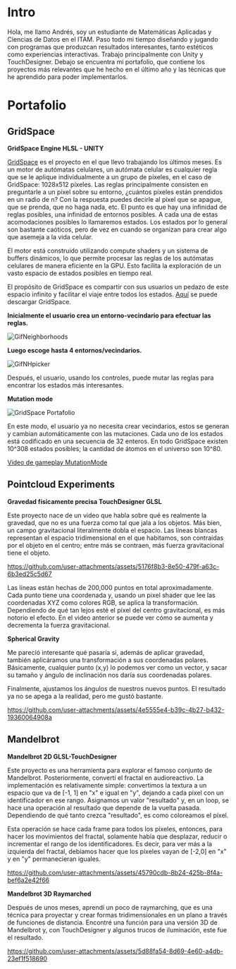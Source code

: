 
# Intro

Hola, me llamo Andrés, soy un estudiante de Matemáticas Aplicadas y Ciencias de Datos en el ITAM. Paso todo mi tiempo diseñando y jugando con programas que produzcan resultados interesantes, tanto estéticos como experiencias interactivas. Trabajo principalmente con Unity y TouchDesigner. Debajo se encuentra mi portafolio, que contiene los proyectos más relevantes que he hecho en el último año y las técnicas que he aprendido para poder implementarlos.

# Portafolio

## GridSpace

**GridSpace Engine HLSL - UNITY**

[GridSpace](https://github.com/andressev/GridSpacee) es el proyecto en el que llevo trabajando los últimos meses. Es un motor de autómatas celulares, un autómata celular es cualquier regla que se le aplique individualmente a un grupo de píxeles, en el caso de GridSpace: 1028x512 píxeles. Las reglas principalmente consisten en preguntarle a un píxel sobre su entorno, ¿cuántos píxeles están prendidos en un radio de n? Con la respuesta puedes decirle al píxel que se apague, que se prenda, que no haga nada, etc. El punto es que hay una infinidad de reglas posibles, una infinidad de entornos posibles. A cada una de estas acomodaciones posibles lo llamaremos estados. Los estados por lo general son bastante caóticos, pero de vez en cuando se organizan para crear algo que asemeja a la vida celular.

El motor está construido utilizando compute shaders y un sistema de buffers dinámicos, lo que permite procesar las reglas de los autómatas celulares de manera eficiente en la GPU. Esto facilita la exploración de un vasto espacio de estados posibles en tiempo real.

El propósito de GridSpace es compartir con sus usuarios un pedazo de este espacio infinito y facilitar el viaje entre todos los estados. [Aquí](https://github.com/andressev/GridSpacee) se puede descargar GridSpace.

**Inicialmente el usuario crea un entorno-vecindario para efectuar las reglas.**

![GifNeighborhoods](https://github.com/user-attachments/assets/50d62360-fe90-4d12-9d1b-b9752f77f903)

**Luego escoge hasta 4 entornos/vecindarios.**

![GifNHpicker](https://github.com/user-attachments/assets/4b6dffc1-a23e-48b7-85d1-b621b58c3c62)

Después, el usuario, usando los controles, puede mutar las reglas para encontrar los estados más interesantes.

**Mutation mode**

![GridSpace Portafolio](https://github.com/user-attachments/assets/15eea6ea-17d4-42ae-805a-d90a68d3d044)

En este modo, el usuario ya no necesita crear vecindarios, estos se generan y cambian automáticamente con las mutaciones. Cada uno de los estados está codificado en una secuencia de 32 enteros. En todo GridSpace existen 10^308 estados posibles; la cantidad de átomos en el universo son 10^80.

[Video de gameplay MutationMode](https://www.youtube.com/watch?v=BqFUAaOdQgY)

## Pointcloud Experiments

**Gravedad físicamente precisa TouchDesigner GLSL**

Este proyecto nace de un video que habla sobre qué es realmente la gravedad, que no es una fuerza como tal que jala a los objetos. Más bien, un campo gravitacional literalmente dobla el espacio. Las líneas blancas representan el espacio tridimensional en el que habitamos, son contraídas por el objeto en el centro; entre más se contraen, más fuerza gravitacional tiene el objeto.

https://github.com/user-attachments/assets/5176f8b3-8e50-479f-a63c-6b3ed25c5d67

Las líneas están hechas de 200,000 puntos en total aproximadamente. Cada punto tiene una coordenada y, usando un pixel shader que lee las coordenadas XYZ como colores RGB, se aplica la transformación. Dependiendo de qué tan lejos esté el píxel del centro gravitacional, es más notorio el efecto. En el video anterior se puede ver cómo se aumenta y decrementa la fuerza gravitacional.

**Spherical Gravity**

Me pareció interesante qué pasaría si, además de aplicar gravedad, también aplicáramos una transformación a sus coordenadas polares. Básicamente, cualquier punto (x,y) lo podemos ver como un vector, y sacar su tamaño y ángulo de inclinación nos daría sus coordenadas polares.

Finalmente, ajustamos los ángulos de nuestros nuevos puntos. El resultado ya no se apega a la realidad, pero me gustó bastante.

https://github.com/user-attachments/assets/4e5555e4-b39c-4b27-b432-19360064908a

## Mandelbrot

**Mandelbrot 2D GLSL-TouchDesigner**

Este proyecto es una herramienta para explorar el famoso conjunto de Mandelbrot. Posteriormente, convertí el fractal en audioreactivo. La implementación es relativamente simple: convertimos la textura a un espacio que va de [-1, 1] en "x" e igual en "y", dejando a cada píxel con un identificador en ese rango. Asignamos un valor "resultado" y, en un loop, se hace una operación al resultado que depende de la vuelta pasada. Dependiendo de qué tanto crezca "resultado", es como coloreamos el píxel.

Esta operación se hace cada frame para todos los píxeles, entonces, para hacer los movimientos del fractal, solamente había que desplazar, reducir o incrementar el rango de los identificadores. Es decir, para ver más a la izquierda del fractal, debíamos hacer que los píxeles vayan de [-2,0] en "x" y en "y" permanecieran iguales.

https://github.com/user-attachments/assets/45790cdb-8b24-425b-8f4a-bef6a2e42f66

**Mandelbrot 3D Raymarched**

Después de unos meses, aprendí un poco de raymarching, que es una técnica para proyectar y crear formas tridimensionales en un plano a través de funciones de distancia. Encontré una función para una versión 3D de Mandelbrot y, con TouchDesigner y algunos trucos de iluminación, este fue el resultado.

https://github.com/user-attachments/assets/5d88fa54-8d69-4e60-a4db-23ef1f518690
